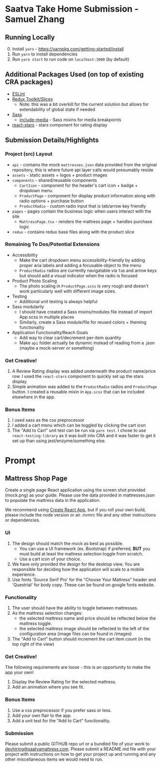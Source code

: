 # Saatva Take Home Submission - Samuel Zhang

## Running Locally
0. Install `yarn` - https://yarnpkg.com/getting-started/install
1. Run `yarn` to install dependencies
2. Run `yarn start` to run code on `localhost:3000` (by default)

## Additional Packages Used (on top of existing CRA packages)
- [ESLint](https://eslint.org/)
- [Redux Toolkit/Slices](https://redux-toolkit.js.org/)
   - Note: this was a bit overkill for the current solution but allows for extendability of global state if needed
- [Sass](https://sass-lang.org)
   - [include-media](https://github.com/eduardoboucas/include-media) - Sass mixins for media breakpoints
- [react-stars](https://github.com/n49/react-stars) - stars component for rating display

## Submission Details/Highlights

### Project (src) Layout
- `api` - contains the mock `mattresses.json` data provided from the original repository, this is where future api layer calls would presumably reside
- `assets` - static assets + logos + product images
- `components` - shared/reusable components
   - `CartIcon` - component for the header's cart icon + badge + dropdown menu
   - `ProductPage` - component for display product information along with radio options + purchase button
   - `ProductRadio` - custom radio input that is tab/arrow key friendly
- `pages` - pages contain the business logic when users interact with the site
   - `MattressPage.tsx` - renders the mattress page + handles purchase logic
- `redux` - contains redux base files along with the product slice

### Remaining To Dos/Potential Extensions
- Accessibility
   - Make the cart dropdown menu accessibility-friendly by adding proper aria labels and adding a focusable object to the menu
   - `ProductRadio` radios are currently navigatable via `Tab` and arrow keys but should add a visual indicator when the radio is focused
- Product Photo Scaling
   - The photo scaling in `ProductPage.scss` is very rough and doesn't work particularly well with different image sizes.
- Testing
   - Additional unit testing is always helpful
- Sass modularily
   - I should have created a Sass mixins/modules file instead of import App.scss in multiple places
   - Similarly, create a Sass module/file for reused colors + theming functionality
- Application Functionality/Reach Goals
   - Add way to clear cart/decrement per-item quantity
   - Make `api` folder actually be dynamic instead of reading from a .json (maybe a mock-server or something)

### Get Creative!
1. A Review Rating display was added underneath the product name/price row. I used the `react-stars` component to quickly set up the stars display.
2. Simple animation was added to the `ProductRadio` radios and `ProductPage` button. I created a reusable mixin in `App.scss` that can be included elsewhere in the app.

### Bonus Items
1. I used sass as the css preprocessor
2. I added a cart menu which can be toggled by clicking the cart icon
3. The "Add to Cart" unit test can be run via `yarn test`. I chose to use `react-testing-library` as it was built into CRA and it was faster to get it set up than using jest/enzyme/something else.

# Prompt

## Mattress Shop Page
Create a single page React application using the screen shot provided (mock.png) as your guide. Please use the data provided in mattresses.json to populate the mattress data in the application.

We recommend using [Create React App](https://reactjs.org/docs/create-a-new-react-app.html), but if you roll your own build, please include the node version or an .nvmrc file and any other instructions or dependencies.

### UI
1. The design should match the mock as best as possible.
   * You can use a UI framework (ex. Bootstrap) if preferred, **BUT** you must build at least the mattress selection toggle from scratch.
   * Use a cart icon of your choice.
2. We have only provided the design for the desktop view. You are responsible for deciding how the application will scale to a mobile experience.
3. Use fonts 'Source Serif Pro' for the "Choose Your Mattress" header and 'Questrial' for body copy. These can be found on google fonts website.
### Functionality
1. The user should have the ability to toggle between mattresses.
2. As the mattress selection changes:
   * the selected mattress name and price should be reflected below the mattress toggle.
   * the selected mattress image should be reflected to the left of the configuration area (image files can be found in /images)
3. The "Add to Cart" button should increment the cart item count (in the top right of the view) 
### Get Creative!
The following requirements are loose - this is an opportunity to make the app your own!
1. Display the Review Rating for the selected mattress.
2. Add an animation where you see fit.

### Bonus Items
1. Use a css preprocessor if you prefer sass or less.
2. Add your own flair to the app.
3. Add a unit test for the "Add to Cart" functionality.

### Submission
Please submit a public GITHUB repo url or a bundled file of your work to devhiring@saatvamattress.com.
Please submit a README.md file with your project with instructions on how to get your project up and running and any other miscellaneous items we would need to run.